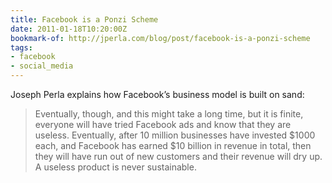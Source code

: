 ```yaml
---
title: Facebook is a Ponzi Scheme
date: 2011-01-18T10:20:00Z
bookmark-of: http://jperla.com/blog/post/facebook-is-a-ponzi-scheme
tags:
- facebook
- social_media
---
```

Joseph Perla explains how Facebook’s business model is built on sand:

> Eventually, though, and this might take a long time, but it is finite, everyone will have tried Facebook ads and know that they are useless. Eventually, after 10 million businesses have invested $1000 each, and Facebook has earned $10 billion in revenue in total, then they will have run out of new customers and their revenue will dry up. A useless product is never sustainable.
